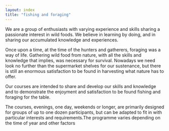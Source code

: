 ```yaml
---
layout: index
title: "fishing and foraging"
---
```


We are a group of enthusiasts with varying experience and skills sharing a passionate interest in wild foods. We believe in learning by doing, and in sharing our accumulated knowledge and experiences.

Once upon a time, at the time of the hunters and gatherers, foraging was a way of life. Gathering wild food from nature, with all the skills and knowledge that implies, was necessary for survival. Nowadays we need look no further than the supermarket shelves for our sustenance, but there is still an enormous satisfaction to be found in harvesting what nature has to offer.   

Our courses are intended to share and develop our skills and knowledge and to demonstrate the enjoyment and satisfaction to be found fishing and foraging for the table.

The courses, evenings, one day, weekends or longer, are primarily designed for groups of up to one dozen participants, but can be adapted to fit in with particular interests and requirements.The programme varies depending on the time of year and other factors

